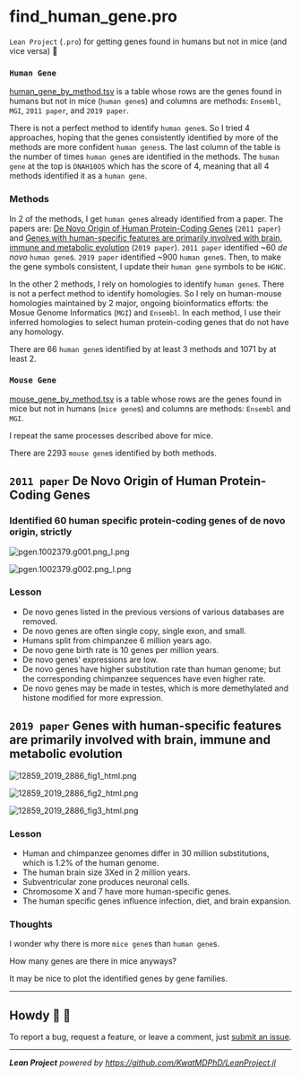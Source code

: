 # find_human_gene.pro

`Lean Project` (`.pro`) for getting genes found in humans but not in mice (and vice versa) :baby:

### `Human Gene`

[human_gene_by_method.tsv](./output/human_gene_by_method.tsv) is a table whose rows are the genes found in humans but not in mice (`human gene`s) and columns are methods: `Ensembl`, `MGI`, `2011 paper`, and `2019 paper`.

There is not a perfect method to identify `human gene`s.
So I tried 4 approaches, hoping that the genes consistently identified by more of the methods are more confident `human genes`s.
The last column of the table is the number of times `human gene`s are identified in the methods.
The `human gene` at the top is `DNAH10OS` which has the score of 4, meaning that all 4 methods identified it as a `human gene`.

### Methods

In 2 of the methods, I get `human gene`s already identified from a paper.
The papers are: [De Novo Origin of Human Protein-Coding Genes](https://journals.plos.org/plosgenetics/article?id=10.1371/journal.pgen.1002379) (`2011 paper`) and [Genes with human-specific features are primarily involved with brain, immune and metabolic evolution](https://bmcbioinformatics.biomedcentral.com/articles/10.1186/s12859-019-2886-2) (`2019 paper`).
`2011 paper` identified ~60 _de novo_ `human gene`s.
`2019 paper` identified ~900 `human gene`s.
Then, to make the gene symbols consistent, I update their `human gene` symbols to be `HGNC`.

In the other 2 methods, I rely on homologies to identify `human gene`s.
There is not a perfect method to identify homologies.
So I rely on human-mouse homologies maintained by 2 major, ongoing bioinformatics efforts: the Mosue Genome Informatics (`MGI`) and `Ensembl`.
In each method, I use their inferred homologies to select human protein-coding genes that do not have any homology.

There are 66 `human gene`s identified by at least 3 methods and 1071 by at least 2.

### `Mouse Gene`

[mouse_gene_by_method.tsv](./output/mouse_gene_by_method.tsv) is a table whose rows are the genes found in mice but not in humans (`mice gene`s) and columns are methods: `Ensembl` and `MGI`.

I repeat the same processes described above for mice.

There are 2293 `mouse gene`s identified by both methods.

## `2011 paper` De Novo Origin of Human Protein-Coding Genes

### Identified 60 human specific protein-coding genes of de novo origin, strictly

![pgen.1002379.g001.png_l.png](./input/de_novo_origin_of_human_protein_coding_genes/pgen.1002379.g001.png_l.png)

![pgen.1002379.g002.png_l.png](./input/de_novo_origin_of_human_protein_coding_genes/pgen.1002379.g002.png_l.png)

### Lesson

- De novo genes listed in the previous versions of various databases are removed.
- De novo genes are often single copy, single exon, and small.
- Humans split from chimpanzee 6 million years ago.
- De novo gene birth rate is 10 genes per million years.
- De novo genes' expressions are low.
- De novo genes have higher substitution rate than human genome; but the corresponding chimpanzee sequences have even higher rate.
- De novo genes may be made in testes, which is more demethylated and histone modified for more expression.

## `2019 paper` Genes with human-specific features are primarily involved with brain, immune and metabolic evolution

![12859_2019_2886_fig1_html.png](./input/genes_with_human_specific_features_are_primarily_involved_with_brain,_immune_and_metabolic_evolution/12859_2019_2886_fig1_html.png)

![12859_2019_2886_fig2_html.png](./input/genes_with_human_specific_features_are_primarily_involved_with_brain,_immune_and_metabolic_evolution/12859_2019_2886_fig2_html.png)

![12859_2019_2886_fig3_html.png](./input/genes_with_human_specific_features_are_primarily_involved_with_brain,_immune_and_metabolic_evolution/12859_2019_2886_fig3_html.png)

### Lesson

- Human and chimpanzee genomes differ in 30 million substitutions, which is 1.2% of the human genome.
- The human brain size 3Xed in 2 million years.
- Subventricular zone produces neuronal cells.
- Chromosome X and 7 have more human-specific genes.
- The human specific genes influence infection, diet, and brain expansion.

### Thoughts

I wonder why there is more `mice gene`s than `human gene`s.

How many genes are there in mice anyways?

It may be nice to plot the identified genes by gene families.

---

## Howdy :wave: :cowboy_hat_face:

To report a bug, request a feature, or leave a comment, just [submit an issue](https://github.com/KwatMDPhD/find_human_gene.pro/issues/new/choose).

---

_**Lean Project** powered by https://github.com/KwatMDPhD/LeanProject.jl_
